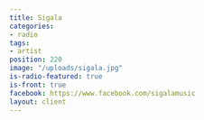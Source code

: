 ```yaml
---
title: Sigala
categories:
- radio
tags:
- artist
position: 220
image: "/uploads/sigala.jpg"
is-radio-featured: true
is-front: true
facebook: https://www.facebook.com/sigalamusic
layout: client
---
```


